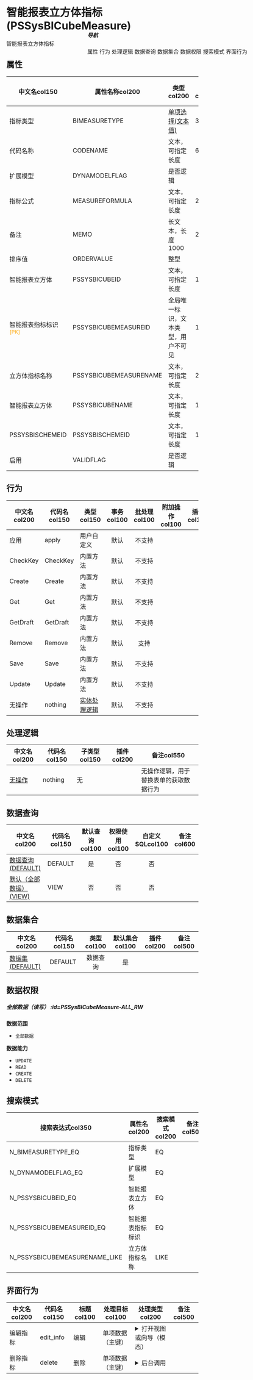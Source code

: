 # 智能报表立方体指标(PSSysBICubeMeasure)  <!-- {docsify-ignore-all} -->


智能报表立方体指标


## 属性
|    中文名col150 | 属性名称col200           | 类型col200     | 长度col100    |允许为空col100    |  备注col500  |
| --------   |------------| -----  | -----  | :----: | -------- |
|指标类型|BIMEASURETYPE|[单项选择(文本值)](index/dictionary_index#BIMeasureType "多维分析指标类别")|30|否||
|代码名称|CODENAME|文本，可指定长度|60|是||
|扩展模型|DYNAMODELFLAG|是否逻辑||是||
|指标公式|MEASUREFORMULA|文本，可指定长度|2000|是||
|备注|MEMO|长文本，长度1000|2000|是||
|排序值|ORDERVALUE|整型||是||
|智能报表立方体|PSSYSBICUBEID|文本，可指定长度|100|否||
|智能报表指标标识<sup class="footnote-symbol"><font color=orange>[PK]</font></sup>|PSSYSBICUBEMEASUREID|全局唯一标识，文本类型，用户不可见|100|否||
|立方体指标名称|PSSYSBICUBEMEASURENAME|文本，可指定长度|200|否||
|智能报表立方体|PSSYSBICUBENAME|文本，可指定长度|100|是||
|PSSYSBISCHEMEID|PSSYSBISCHEMEID|文本，可指定长度|100|是||
|启用|VALIDFLAG|是否逻辑||否||


## 行为
| 中文名col200    | 代码名col150    | 类型col150    | 事务col100   | 批处理col100   | 附加操作col100  | 插件col150    |  备注col300  |
| -------- |---------- |----------- |:----:|:----:|---------| ----- | ----- |
|应用|apply|用户自定义|默认|不支持||||
|CheckKey|CheckKey|内置方法|默认|不支持||||
|Create|Create|内置方法|默认|不支持||||
|Get|Get|内置方法|默认|不支持||||
|GetDraft|GetDraft|内置方法|默认|不支持||||
|Remove|Remove|内置方法|默认|支持||||
|Save|Save|内置方法|默认|不支持||||
|Update|Update|内置方法|默认|不支持||||
|无操作|nothing|[实体处理逻辑](module/extension/PSSysBICubeMeasure/logic/nothing "无操作")|默认|不支持||||

## 处理逻辑
| 中文名col200    | 代码名col150    | 子类型col150    | 插件col200    |  备注col550  |
| -------- |---------- |----------- |------------|----------|
|[无操作](module/extension/PSSysBICubeMeasure/logic/nothing)|nothing|无||无操作逻辑，用于替换表单的获取数据行为|

## 数据查询
| 中文名col200    | 代码名col150    | 默认查询col100 | 权限使用col100 | 自定义SQLcol100 |  备注col600|
| --------  | --------   | :----:  |:----:  | :----:  |----- |
|[数据查询(DEFAULT)](module/extension/PSSysBICubeMeasure/query/Default)|DEFAULT|是|否 |否 ||
|[默认（全部数据）(VIEW)](module/extension/PSSysBICubeMeasure/query/View)|VIEW|否|否 |否 ||

## 数据集合
| 中文名col200  | 代码名col150  | 类型col100 | 默认集合col100 |   插件col200|   备注col500|
| --------  | --------   | :----:   | :----:   | ----- |----- |
|[数据集(DEFAULT)](module/extension/PSSysBICubeMeasure/dataset/Default)|DEFAULT|数据查询|是|||

## 数据权限

##### 全部数据（读写） :id=PSSysBICubeMeasure-ALL_RW

<p class="panel-title"><b>数据范围</b></p>

* `全部数据`

<p class="panel-title"><b>数据能力</b></p>

* `UPDATE`
* `READ`
* `CREATE`
* `DELETE`




## 搜索模式
|   搜索表达式col350   |    属性名col200    |    搜索模式col200        |备注col500  |
| -------- |------------|------------|------|
|N_BIMEASURETYPE_EQ|指标类型|EQ||
|N_DYNAMODELFLAG_EQ|扩展模型|EQ||
|N_PSSYSBICUBEID_EQ|智能报表立方体|EQ||
|N_PSSYSBICUBEMEASUREID_EQ|智能报表指标标识|EQ||
|N_PSSYSBICUBEMEASURENAME_LIKE|立方体指标名称|LIKE||

## 界面行为
|  中文名col200 |  代码名col150 |  标题col100   |     处理目标col100   |    处理类型col200        |  备注col500       |
| --------| --------| -------- |------------|------------|------------|
| 编辑指标 | edit_info | 编辑 |单项数据（主键）|<details><summary>打开视图或向导（模态）</summary>[智能报表立方体指标](app/view/ps_sys_bi_cube_measure_edit_view)</details>||
| 删除指标 | delete | 删除 |单项数据（主键）|<details><summary>后台调用</summary>[Remove](#行为)||

<div style="display: block; overflow: hidden; position: fixed; top: 140px; right: 100px;">

##### 导航
<el-anchor >
<el-anchor-link :href="`#/module/extension/PSSysBICubeMeasure?id=属性`">
  属性
</el-anchor-link>
<el-anchor-link :href="`#/module/extension/PSSysBICubeMeasure?id=行为`">
  行为
</el-anchor-link>
<el-anchor-link :href="`#/module/extension/PSSysBICubeMeasure?id=处理逻辑`">
  处理逻辑
</el-anchor-link>
<el-anchor-link :href="`#/module/extension/PSSysBICubeMeasure?id=数据查询`">
  数据查询
</el-anchor-link>
<el-anchor-link :href="`#/module/extension/PSSysBICubeMeasure?id=数据集合`">
  数据集合
</el-anchor-link>
<el-anchor-link :href="`#/module/extension/PSSysBICubeMeasure?id=数据权限`">
  数据权限
</el-anchor-link>
<el-anchor-link :href="`#/module/extension/PSSysBICubeMeasure?id=搜索模式`">
  搜索模式
</el-anchor-link>
<el-anchor-link :href="`#/module/extension/PSSysBICubeMeasure?id=界面行为`">
  界面行为
</el-anchor-link>
</el-anchor>
</div>

<script>
 const { createApp } = Vue
  createApp({
    data() {
      return {



      }
    },
    methods: {
    }
  }).use(ElementPlus).mount('#app')
</script>